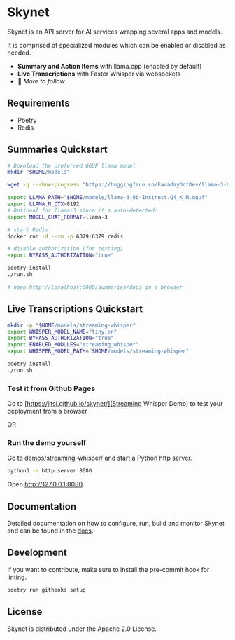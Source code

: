 # Skynet

Skynet is an API server for AI services wrapping several apps and models.

It is comprised of specialized modules which can be enabled or disabled as needed.

- **Summary and Action Items** with llama.cpp (enabled by default)
- **Live Transcriptions** with Faster Whisper via websockets
- 🚧 _More to follow_

## Requirements

- Poetry
- Redis

## Summaries Quickstart

```bash
# Download the preferred GGUF llama model
mkdir "$HOME/models"

wget -q --show-progress "https://huggingface.co/FaradayDotDev/llama-3-8b-Instruct-GGUF/resolve/main/llama-3-8b-Instruct.Q4_K_M.gguf?download=true" -O "$HOME/models/llama-3-8b-Instruct.Q4_K_M.gguf"

export LLAMA_PATH="$HOME/models/llama-3-8b-Instruct.Q4_K_M.gguf"
export LLAMA_N_CTX=8192
# Optional for llama-3 since it's auto-detected:
export MODEL_CHAT_FORMAT=llama-3

# start Redis
docker run -d --rm -p 6379:6379 redis 

# disable authorization (for testing)
export BYPASS_AUTHORIZATION="true"

poetry install
./run.sh

# open http://localhost:8000/summaries/docs in a browser
```

## Live Transcriptions Quickstart

```bash
mkdir -p "$HOME/models/streaming-whisper"
export WHISPER_MODEL_NAME="tiny.en"
export BYPASS_AUTHORIZATION="true"
export ENABLED_MODULES="streaming_whisper"
export WHISPER_MODEL_PATH="$HOME/models/streaming-whisper"

poetry install
./run.sh
```
### Test it from Github Pages
Go to [https://jitsi.github.io/skynet/](Streaming Whisper Demo) to test your deployment from a browser

OR 

### Run the demo yourself

Go to [demos/streaming-whisper/](demos/streaming-whisper/) and start a Python http server.

```bash
python3 -m http.server 8080
```

Open http://127.0.0.1:8080.

## Documentation

Detailed documentation on how to configure, run, build and monitor Skynet and can be found in the [docs](docs/README.md).

## Development

If you want to contribute, make sure to install the pre-commit hook for linting.

```bash
poetry run githooks setup
```

## License

Skynet is distributed under the Apache 2.0 License.
